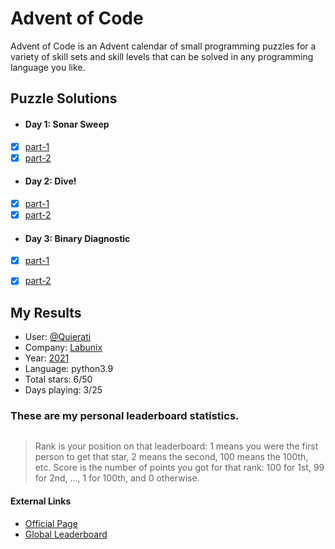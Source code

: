 # Advent of Code

Advent of Code is an Advent calendar of small programming puzzles for a variety of skill sets and skill levels that can be solved in any programming language you like.

## Puzzle Solutions

- #### Day 1: Sonar Sweep
 - [x] [part-1](./2021/day1/one/solution.py)
 - [x] [part-2](./2021/day1/two/solution.py)
- #### Day 2: Dive!
 - [x] [part-1](./2021/day2/one/solution.py)
 - [x] [part-2](./2021/day2/two/solution.py)
- #### Day 3: Binary Diagnostic
 - [x] [part-1](./2021/day3/one/solution.py)
 - [x] [part-2](./2021/day3/two/solution.py)
  

## My Results
 - User: [@Quierati](https://twitter.com/quierati)
 - Company: [Labunix](https://labunix.tech)
 - Year:  [2021](https://adventofcode.com/2021)
 - Language: python3.9
 - Total stars: 6/50
 - Days playing: 3/25


### These are my personal leaderboard statistics.

```

```

> Rank is your position on that leaderboard: 1 means you were the first person to get that star, 2 means the second, 100 means the 100th, etc.
> Score is the number of points you got for that rank: 100 for 1st, 99 for 2nd, ..., 1 for 100th, and 0 otherwise.

#### External Links
 - [Official Page](https://adventofcode.com/)
 - [Global Leaderboard](https://adventofcode.com/2021/leaderboard)


